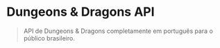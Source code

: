 # Dungeons & Dragons API

> API de Dungeons & Dragons completamente em português para o público brasileiro.
